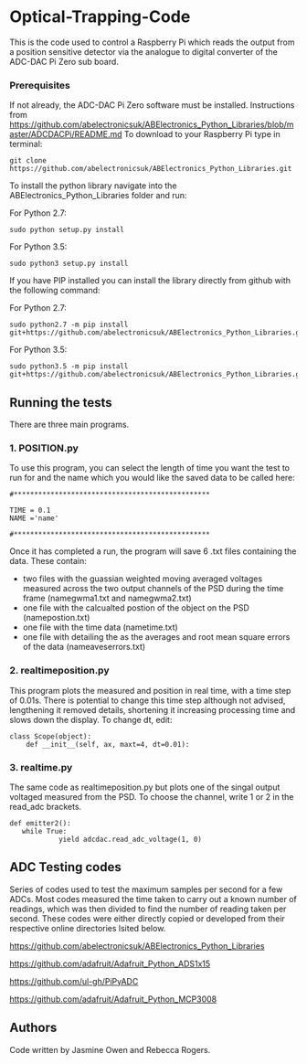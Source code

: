 # Optical-Trapping-Code

This is the code used to control a Raspberry Pi which reads the output from a position sensitive detector via the analogue to digital converter of the ADC-DAC Pi Zero sub board. 

### Prerequisites

If not already, the ADC-DAC Pi Zero software must be installed. Instructions from https://github.com/abelectronicsuk/ABElectronics_Python_Libraries/blob/master/ADCDACPi/README.md
To download to your Raspberry Pi type in terminal:
```
git clone https://github.com/abelectronicsuk/ABElectronics_Python_Libraries.git
```
To install the python library navigate into the ABElectronics_Python_Libraries folder and run:

For Python 2.7:
```
sudo python setup.py install
```
For Python 3.5:
```
sudo python3 setup.py install
```
If you have PIP installed you can install the library directly from github with the following command:

For Python 2.7:
```
sudo python2.7 -m pip install git+https://github.com/abelectronicsuk/ABElectronics_Python_Libraries.git
```
For Python 3.5:
```
sudo python3.5 -m pip install git+https://github.com/abelectronicsuk/ABElectronics_Python_Libraries.git
```

## Running the tests

There are three main programs.

### 1. POSITION.py

To use this program, you can select the length of time you want the test to run for and the name which you would like the saved data to be called here:

```
#************************************************

TIME = 0.1
NAME ='name'

#************************************************
```
Once it has completed a run, the program will save 6 .txt files containing the data. These contain:
* two files with the guassian weighted moving averaged voltages measured across the two output channels of the PSD during the time frame (namegwma1.txt and namegwma2.txt) 
* one file with the calcualted postion of the object on the PSD (namepostion.txt)
* one file with the time data (nametime.txt)
* one file with detailing the as the averages and root mean square errors of the data (nameaveserrors.txt)

### 2. realtimeposition.py
This program plots the measured and position in real time, with a time step of 0.01s.
There is potential to change this time step although not advised, lengthening it removed details, shortening it increasing processing time and slows down the display.
To change dt, edit:

```
class Scope(object):
    def __init__(self, ax, maxt=4, dt=0.01):
 ```

### 3. realtime.py
The same code as realtimeposition.py but plots one of the singal output voltaged measured from the PSD.
To choose the channel, write 1 or 2 in the read_adc brackets.
```
def emitter2():
   while True:
            yield adcdac.read_adc_voltage(1, 0)
```

## ADC Testing codes

Series of codes used to test the maximum samples per second for a few ADCs. Most codes measured the time taken to carry out a known number of readings, which was then divided to find the number of reading taken per second. These codes were either directly copied or developed from their respective online directories lsited below.

https://github.com/abelectronicsuk/ABElectronics_Python_Libraries

https://github.com/adafruit/Adafruit_Python_ADS1x15

https://github.com/ul-gh/PiPyADC

https://github.com/adafruit/Adafruit_Python_MCP3008


## Authors

Code written by Jasmine Owen and Rebecca Rogers.


